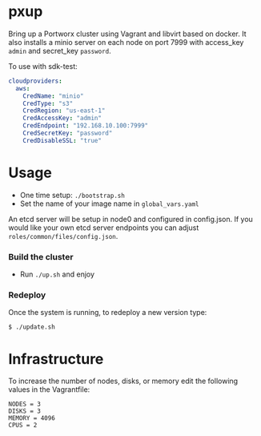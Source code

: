 # pxup

Bring up a Portworx cluster using Vagrant and libvirt based on docker. It also installs a minio server on each
node on port 7999 with access_key `admin` and secret_key `password`.

To use with sdk-test:

```yaml
cloudproviders:
  aws:
    CredName: "minio"
    CredType: "s3"
    CredRegion: "us-east-1"
    CredAccessKey: "admin"
    CredEndpoint: "192.168.10.100:7999"
    CredSecretKey: "password"
    CredDisableSSL: "true"
```

# Usage

* One time setup: `./bootstrap.sh`
* Set the name of your image name in `global_vars.yaml` 

An etcd server will be setup in node0 and configured in config.json. If you would like your
own etcd server endpoints you can adjust `roles/common/files/config.json`.

### Build the cluster

* Run `./up.sh` and enjoy

### Redeploy

Once the system is running, to redeploy a new version type:

```
$ ./update.sh
```

# Infrastructure

To increase the number of nodes, disks, or memory edit the following values
in the Vagrantfile:

```
NODES = 3
DISKS = 3
MEMORY = 4096
CPUS = 2
```

